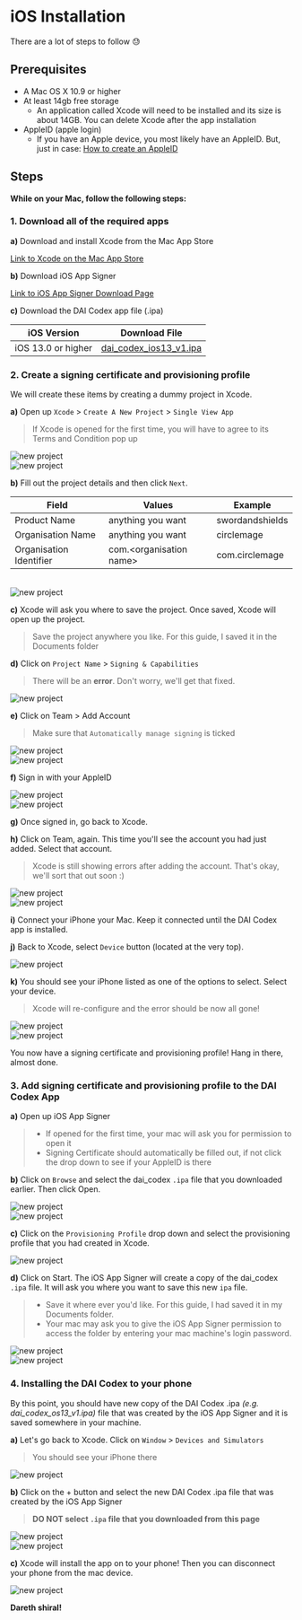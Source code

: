# iOS Installation

There are a lot of steps to follow 😓

## Prerequisites

* A Mac OS X 10.9 or higher
* At least 14gb free storage
    * An application called Xcode will need to be installed and its size is about 14GB. You can delete Xcode after the app installation
* AppleID (apple login)
    * If you have an Apple device, you most likely have an AppleID. But, just in case: [How to create an AppleID](https://support.apple.com/en-au/HT204316)

## Steps

**While on your Mac, follow the following steps:**

### 1. Download all of the required apps

**a)** Download and install Xcode from the Mac App Store

[Link to Xcode on the Mac App Store](https://apps.apple.com/us/app/xcode/id497799835?mt=12)

**b)** Download iOS App Signer

[Link to iOS App Signer Download Page](https://dantheman827.github.io/ios-app-signer)

**c)** Download the DAI Codex app file (.ipa)

| iOS Version        | Download File                                                                                                    |
| ------------------ | ---------------------------------------------------------------------------------------------------------------- |
| iOS 13.0 or higher | [dai\_codex\_ios13\_v1.ipa](https://github.com/leechuyem/DAI-Codex/releases/download/v1.0/dai_codex_ios13_v1.ipa) |

### 2. Create a signing certificate and provisioning profile

We will create these items by creating a dummy project in Xcode.

**a)** Open up `Xcode` > `Create A New Project` > `Single View App`

> If Xcode is opened for the first time, you will have to agree to its Terms and Condition pop up
  
<img src="https://imgur.com/izzlCG1.jpg" alt="new project"/>
<br>
<img src="https://imgur.com/HjGAwvF.jpg" alt="new project"/>

**b)** Fill out the project details and then click `Next`.

| Field                   | Values                                   | Example                        |
| ----------------------- | ---------------------------------------- | ------------------------------ |
| Product Name            | anything you want                        | swordandshields                |
| Organisation Name       | anything you want                        | circlemage                     |
| Organisation Identifier | com.\<organisation name> | com.circlemage |
<br>
<img src="https://imgur.com/8FUdJPK.jpg" alt="new project"/>

**c)** Xcode will ask you where to save the project. Once saved, Xcode will open up the project.

> Save the project anywhere you like. For this guide, I saved it in the Documents folder

**d)** Click on `Project Name` > `Signing & Capabilities`

> There will be an **error**. Don't worry, we'll get that fixed. 

<img src="https://imgur.com/HbXv89B.jpg" alt="new project"/>

**e)** Click on Team > Add Account

> Make sure that `Automatically manage signing` is ticked
> 
<img src="https://imgur.com/HeEJyBT.jpg" alt="new project"/>
<br>
<img src="https://imgur.com/p3OMXO5.jpg" alt="new project"/>

**f)** Sign in with your AppleID

<img src="https://imgur.com/AQBmRDI.jpg" alt="new project"/>
<br>
<img src="https://imgur.com/gpFntyv.jpg" alt="new project"/>

**g)** Once signed in, go back to Xcode.

**h)** Click on Team, again. This time you'll see the account you had just added. Select that account.

> Xcode is still showing errors after adding the account. That's okay, we'll sort that out soon :)

<img src="https://imgur.com/vHwR9jT.jpg" alt="new project"/>
<br>
<img src="https://imgur.com/asqZJq3.jpg" alt="new project"/>

**i)** Connect your iPhone your Mac. Keep it connected until the DAI Codex app is installed.

**j)** Back to Xcode, select `Device` button (located at the very top). 

<img src="https://imgur.com/wNIBEXt.jpg" alt="new project"/>

**k)** You should see your iPhone listed as one of the options to select. Select your device.

> Xcode will re-configure and the error should be now all gone!

<img src="https://imgur.com/8U7oogj.jpg" alt="new project"/>
<br>
<img src="https://imgur.com/WbGzEHz.jpg" alt="new project"/>

You now have a signing certificate and provisioning profile! Hang in there, almost done.

### 3. Add signing certificate and provisioning profile to the DAI Codex App

**a)** Open up iOS App Signer
> * If opened for the first time, your mac will ask you for permission to open it
> * Signing Certificate should automatically be filled out, if not click the drop down to see if your AppleID is there

**b)** Click on `Browse` and select the dai_codex `.ipa` file that you downloaded earlier. Then click Open.

<img src="https://imgur.com/fpX3j2J.jpg" alt="new project"/>
<br>
<img src="https://imgur.com/aEsnDHN.jpg" alt="new project"/>

**c)** Click on the `Provisioning Profile` drop down and select the provisioning profile that you had created in Xcode.

<img src="https://imgur.com/5r6SDAt.jpg" alt="new project"/>

**d)** Click on Start. The iOS App Signer will create a copy of the dai_codex `.ipa` file. It will ask you where you want to save this new `ipa` file.
> * Save it where ever you'd like. For this guide, I had saved it in my Documents folder.
> * Your mac may ask you to give the iOS App Signer permission to access the folder by entering your mac machine's login password.

<img src="https://imgur.com/C9tIJdU.jpg" alt="new project"/>
<br>
<img src="https://imgur.com/y2wPfdD.jpg" alt="new project"/>

### 4. Installing the DAI Codex to your phone

By this point, you should have new copy of the DAI Codex .ipa *(e.g. dai_codex_os13_v1.ipa)* file that was created by the iOS App Signer and it is saved somewhere in your machine.

**a)** Let's go back to Xcode. Click on `Window` > `Devices and Simulators`

> You should see your iPhone there

<img src="https://imgur.com/477lCc2.jpg" alt="new project"/>

**b)** Click on the + button and select the new DAI Codex .ipa file that was created by the iOS App Signer

> **DO NOT select `.ipa` file that you downloaded from this page**

<img src="https://imgur.com/MZGOQ3h.jpg" alt="new project"/>
<br>
<img src="https://imgur.com/PftD3dn.jpg" alt="new project"/>

**c)** Xcode will install the app on to your phone! Then you can disconnect your phone from the mac device.

<img src="https://imgur.com/uuSNwMR.jpg" alt="new project"/>

**Dareth shiral!**
